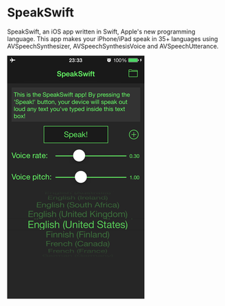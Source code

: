SpeakSwift
==========

SpeakSwift, an iOS app written in Swift, Apple's new programming language. This app makes your iPhone/iPad speak in 35+ languages using AVSpeechSynthesizer, AVSpeechSynthesisVoice and AVSpeechUtterance.

![](https://github.com/SteveLeviathan/SpeakSwift/raw/master/SpeakSwift_iPhone5s_screenshot.PNG)
